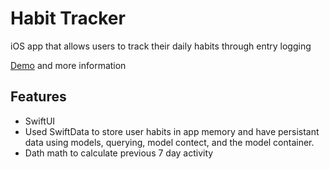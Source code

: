 # Habit Tracker

iOS app that allows users to track their daily habits through entry logging

[Demo](https://noahgiboney.vercel.app/projects/habittracker) and more information

## Features

- SwiftUI 
- Used SwiftData to store user habits in app memory and have persistant data using models, querying, model contect, and the model container.
- Dath math to calculate previous 7 day activity
